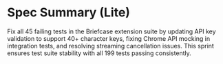 # Spec Summary (Lite)

Fix all 45 failing tests in the Briefcase extension suite by updating API key validation to support 40+ character keys, fixing Chrome API mocking in integration tests, and resolving streaming cancellation issues. This sprint ensures test suite stability with all 199 tests passing consistently.

